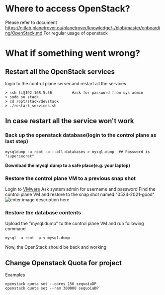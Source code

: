 # Where to access OpenStack?
Please refer to document https://gitlab.planetrover.ca/planetrover/knowledge/-/blob/master/onboarding/OpenStack.md
For regular usage of openstack

# What if something went wrong?
## Restart all the OpenStack services
login to the control plane server and restart all the services
```
> ssh li@192.168.5.56         #ask for password from sys admin
> sudo su stack
> cd /opt/stack/devstack
> ./restart_services.sh
```
## In case restart all the service won't work
### Back up the openstack database(login to the control plane as last step)
```
mysqldump -u root -p --all-databases > mysql.dump  ## Password is "supersecret"
```
**Download the mysql.dump to a safe place(e.g. your laptop)**
### Restore the control plane VM to a previous snap shot
Login to [VMware](https://192.168.5.100/ui/)
Ask system admin for username and password
Find the control plane VM and restore to the snap shot named "0524-2021-good"
![enter image description here](https://gitlab.planetrover.ca/planetrover/knowledge/-/raw/master/img/restore_snapshot.png)
### Restore the database contents
Upload the "mysql.dump" to the control plane VM and run following command
```
mysql -u root -p < mysql.dump
```
Now, the OpenStack should be back and working

## Change Openstack Quota for project
Examples
```
openstack quota set --cores 150 sequoiaDP
openstack quota set --ram 300000 sequoiaDP
```
